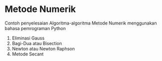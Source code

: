 # Metode Numerik
Contoh penyelesaian Algoritma-algoritma Metode Numerik menggunakan bahasa pemrograman Python
1. Eliminasi Gauss
2. Bagi-Dua atau Bisection
3. Newton atau Newton Raphson
4. Metode Secant

